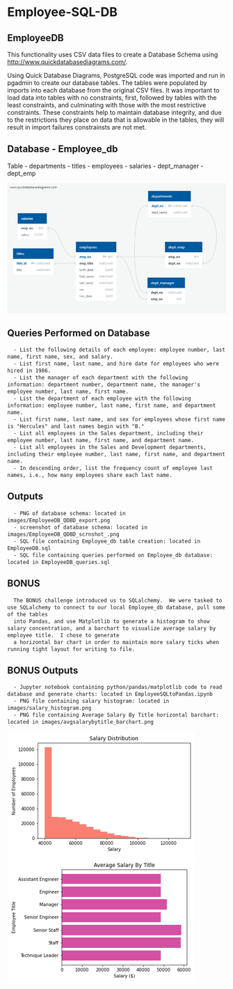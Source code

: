 # Employee-SQL-DB


EmployeeDB
----------

This functionality uses CSV data files to create a Database Schema using  http://www.quickdatabasediagrams.com/.

Using Quick Database Diagrams, PostgreSQL code was imported and run in pgadmin to create our database tables.  The tables were populated by imports into each database
from the original CSV files.  It was important to load data into tables with no constraints, first, followed by tables with the least constraints, and culminating with
those with the most restrictive constraints.  These constraints help to maintain database integrity, and due to the restrictions they place on data that is allowable in
the tables, they will result in import failures constrainsts are not met.

Database - Employee_db
----------------------
Table - departments
      - titles
      - employees
      - salaries
      - dept_manager
      - dept_emp
      

![image](/EmployeeSQL/images/EmployeeDB_QDBD_export.png)
      

Queries Performed on Database
-----------------------------
      - List the following details of each employee: employee number, last name, first name, sex, and salary.
      - List first name, last name, and hire date for employees who were hired in 1986.
      - List the manager of each department with the following information: department number, department name, the manager's employee number, last name, first name.
      - List the department of each employee with the following information: employee number, last name, first name, and department name.
      - List first name, last name, and sex for employees whose first name is "Hercules" and last names begin with "B."
      - List all employees in the Sales department, including their employee number, last name, first name, and department name.
      - List all employees in the Sales and Development departments, including their employee number, last name, first name, and department name.
      - In descending order, list the frequency count of employee last names, i.e., how many employees share each last name.
      
      
 Outputs
 -------
      - PNG of database schema: located in images/EmployeeDB_QDBD_export.png
      - screenshot of database schema: located in images/EmployeeDB_QDBD_scrnshot_.png
      - SQL file containing Employee_db table creation: located in EmployeeDB.sql
      - SQL file containing queries performed on Employee_db database: located in EmployeeDB_queries.sql
      
      
 BONUS
 -----
      The BONUS challenge introduced us to SQLalchemy.  We were tasked to use SQLalchemy to connect to our local Employee_db database, pull some of the tables
      into Pandas, and use Matplotlib to generate a histogram to show salary concentration, and a barchart to visualize average salary by employee title.  I chose to generate
      a horizontal bar chart in order to maintain more salary ticks when running tight layout for writing to file.
      
 BONUS Outputs
 -------------
      - Jupyter notebook containing python/pandas/matplotlib code to read database and generate charts: located in EmployeeSQLtoPandas.ipynb
      - PNG file containing salary histogram: located in images/salary_histogram.png
      - PNG file containing Average Salary By Title horizontal barchart: located in images/avgsalarybytitle_barchart.png
      
      
![image](/EmployeeSQL/images/salary_histogram.png)
![image](/EmployeeSQL/images/avgsalarybytitle_barchart.png)
      
      
      
      
